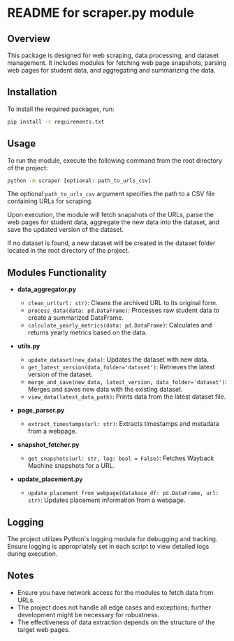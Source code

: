# README for scraper.py module

## Overview
This package is designed for web scraping, data processing, and dataset management.
It includes modules for fetching web page snapshots, parsing web pages for student data, and aggregating and summarizing the data.

## Installation

To install the required packages, run:

```bash
pip install -r requirements.txt
```

## Usage

To run the module, execute the following command from the root directory of the project:

```bash
python -m scraper [optional: path_to_urls_csv]
```

The optional `path_to_urls_csv` argument specifies the path to a CSV file containing URLs for scraping.

Upon execution, the module will fetch snapshots of the URLs, parse the web pages for student data, aggregate the new data into the dataset, and save the updated version of the dataset.

If no dataset is found, a new dataset will be created in the dataset folder located in the root directory of the project. 

## Modules Functionality
- **data_aggregator.py**
  - `clean_url(url: str)`: Cleans the archived URL to its original form.
  - `process_data(data: pd.DataFrame)`: Processes raw student data to create a summarized DataFrame.
  - `calculate_yearly_metrics(data: pd.DataFrame)`: Calculates and returns yearly metrics based on the data.

- **utils.py**
  - `update_dataset(new_data)`: Updates the dataset with new data.
  - `get_latest_version(data_folder='dataset')`: Retrieves the latest version of the dataset.
  - `merge_and_save(new_data, latest_version, data_folder='dataset')`: Merges and saves new data with the existing dataset.
  - `view_data(latest_data_path)`: Prints data from the latest dataset file.

- **page_parser.py**
  - `extract_timestamps(url: str)`: Extracts timestamps and metadata from a webpage.

- **snapshot_fetcher.py**
  - `get_snapshots(url: str, log: bool = False)`: Fetches Wayback Machine snapshots for a URL.

- **update_placement.py**
  - `update_placement_from_webpage(database_df: pd.DataFrame, url: str)`: Updates placement information from a webpage.

## Logging
The project utilizes Python's logging module for debugging and tracking. Ensure logging is appropriately set in each script to view detailed logs during execution.

## Notes
- Ensure you have network access for the modules to fetch data from URLs.
- The project does not handle all edge cases and exceptions; further development might be necessary for robustness.
- The effectiveness of data extraction depends on the structure of the target web pages.
